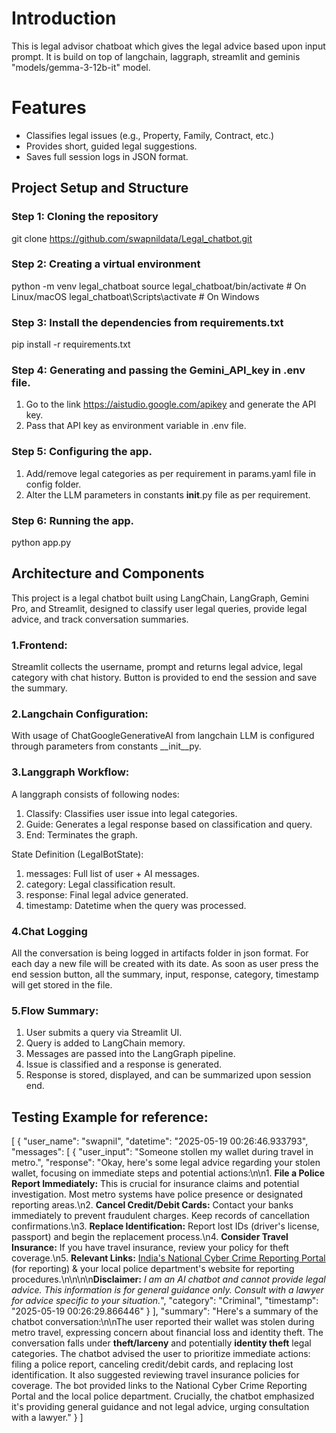 # Introduction
This is legal advisor chatboat which gives the legal advice based upon input prompt.
It is build on top of langchain, laggraph, streamlit and geminis "models/gemma-3-12b-it" model.

# Features
- Classifies legal issues (e.g., Property, Family, Contract, etc.)
- Provides short, guided legal suggestions.
- Saves full session logs in JSON format.

##  Project Setup and Structure

### Step 1: Cloning the repository
git clone https://github.com/swapnildata/Legal_chatbot.git

### Step 2: Creating a virtual environment
python -m venv legal_chatboat
source legal_chatboat/bin/activate  # On Linux/macOS
legal_chatboat\Scripts\activate     # On Windows

### Step 3: Install the dependencies from requirements.txt
pip install -r requirements.txt

### Step 4: Generating and passing the Gemini_API_key in .env file.
1. Go to the link https://aistudio.google.com/apikey and generate the API key.
2. Pass that API key as environment variable in .env file.

### Step 5: Configuring the app.
1. Add/remove legal categories as per requirement in params.yaml file in config folder.
2. Alter the LLM parameters in constants __init__.py file as per requirement.

### Step 6: Running the app.
python app.py

##  Architecture and Components
This project is a legal chatbot built using LangChain, LangGraph, Gemini Pro, and Streamlit, designed to classify user legal queries, provide legal advice, and track conversation summaries. 

### 1.Frontend:
Streamlit collects the username, prompt and returns legal advice, legal category with chat history. Button is provided to end the session and save the summary. 

### 2.Langchain Configuration:
With usage of ChatGoogleGenerativeAI from langchain LLM is configured through parameters from constants __init__py.

### 3.Langgraph Workflow:
A langgraph consists of following nodes:

1. Classify: Classifies user issue into legal categories.
2. Guide: Generates a legal response based on classification and query.
3. End: Terminates the graph.

State Definition (LegalBotState):
1. messages: Full list of user + AI messages.
2. category: Legal classification result.
3. response: Final legal advice generated.
4. timestamp: Datetime when the query was processed.

### 4.Chat Logging
All the conversation is being logged in artifacts folder in json format. For each day a new file will be created with its date. As soon as user press the end session button, all the summary, input, response, category, timestamp will get stored in the file.

### 5.Flow Summary:
1. User submits a query via Streamlit UI.
2. Query is added to LangChain memory.
3. Messages are passed into the LangGraph pipeline.
4. Issue is classified and a response is generated.
5. Response is stored, displayed, and can be summarized upon session end.

##  Testing Example for reference:
[
    {
        "user_name": "swapnil",
        "datetime": "2025-05-19 00:26:46.933793",
        "messages": [
            {
                "user_input": "Someone stollen my wallet during travel in metro.",
                "response": "Okay, here's some legal advice regarding your stolen wallet, focusing on immediate steps and potential actions:\n\n1. **File a Police Report Immediately:** This is crucial for insurance claims and potential investigation.  Most metro systems have police presence or designated reporting areas.\n2. **Cancel Credit/Debit Cards:** Contact your banks immediately to prevent fraudulent charges. Keep records of cancellation confirmations.\n3. **Replace Identification:**  Report lost IDs (driver's license, passport) and begin the replacement process.\n4. **Consider Travel Insurance:** If you have travel insurance, review your policy for theft coverage.\n5. **Relevant Links:**  [India's National Cyber Crime Reporting Portal](https://cybercrime.gov.in/) (for reporting) & your local police department's website for reporting procedures.\n\n\n\n**Disclaimer:** *I am an AI chatbot and cannot provide legal advice. This information is for general guidance only. Consult with a lawyer for advice specific to your situation.*",
                "category": "Criminal",
                "timestamp": "2025-05-19 00:26:29.866446"
            }
        ],
        "summary": "Here's a summary of the chatbot conversation:\n\nThe user reported their wallet was stolen during metro travel, expressing concern about financial loss and identity theft. The conversation falls under **theft/larceny** and potentially **identity theft** legal categories. The chatbot advised the user to prioritize immediate actions: filing a police report, canceling credit/debit cards, and replacing lost identification. It also suggested reviewing travel insurance policies for coverage.  The bot provided links to the National Cyber Crime Reporting Portal and the local police department. Crucially, the chatbot emphasized it's providing general guidance and not legal advice, urging consultation with a lawyer."
    }
]

